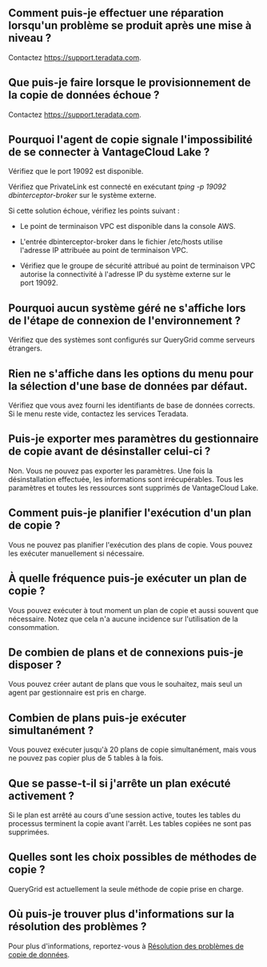 Comment puis-je effectuer une réparation lorsqu'un problème se produit après une mise à niveau ?
------------------------------------------------------------------------------------------------

Contactez <https://support.teradata.com>.

Que puis-je faire lorsque le provisionnement de la copie de données échoue ?
----------------------------------------------------------------------------

Contactez <https://support.teradata.com>.

Pourquoi l'agent de copie signale l'impossibilité de se connecter à VantageCloud Lake ?
---------------------------------------------------------------------------------------

Vérifiez que le port 19092 est disponible.

Vérifiez que PrivateLink est connecté en exécutant *tping -p 19092 dbinterceptor-broker* sur le système externe.

Si cette solution échoue, vérifiez les points suivant :

-   Le point de terminaison VPC est disponible dans la console AWS.

-   L'entrée dbinterceptor-broker dans le fichier /etc/hosts utilise l'adresse IP attribuée au point de terminaison VPC.

-   Vérifiez que le groupe de sécurité attribué au point de terminaison VPC autorise la connectivité à l'adresse IP du système externe sur le port 19092.

Pourquoi aucun système géré ne s'affiche lors de l'étape de connexion de l'environnement ?
------------------------------------------------------------------------------------------

Vérifiez que des systèmes sont configurés sur QueryGrid comme serveurs étrangers.

Rien ne s'affiche dans les options du menu pour la sélection d'une base de données par défaut.
----------------------------------------------------------------------------------------------

Vérifiez que vous avez fourni les identifiants de base de données corrects. Si le menu reste vide, contactez les services Teradata.

Puis-je exporter mes paramètres du gestionnaire de copie avant de désinstaller celui-ci ?
-----------------------------------------------------------------------------------------

Non. Vous ne pouvez pas exporter les paramètres. Une fois la désinstallation effectuée, les informations sont irrécupérables. Tous les paramètres et toutes les ressources sont supprimés de VantageCloud Lake.

Comment puis-je planifier l'exécution d'un plan de copie ?
----------------------------------------------------------

Vous ne pouvez pas planifier l'exécution des plans de copie. Vous pouvez les exécuter manuellement si nécessaire.

À quelle fréquence puis-je exécuter un plan de copie ?
------------------------------------------------------

Vous pouvez exécuter à tout moment un plan de copie et aussi souvent que nécessaire. Notez que cela n'a aucune incidence sur l'utilisation de la consommation.

De combien de plans et de connexions puis-je disposer ?
-------------------------------------------------------

Vous pouvez créer autant de plans que vous le souhaitez, mais seul un agent par gestionnaire est pris en charge.

Combien de plans puis-je exécuter simultanément ?
-------------------------------------------------

Vous pouvez exécuter jusqu'à 20 plans de copie simultanément, mais vous ne pouvez pas copier plus de 5 tables à la fois.

Que se passe-t-il si j'arrête un plan exécuté activement ?
----------------------------------------------------------

Si le plan est arrêté au cours d'une session active, toutes les tables du processus terminent la copie avant l'arrêt. Les tables copiées ne sont pas supprimées.

Quelles sont les choix possibles de méthodes de copie ?
-------------------------------------------------------

QueryGrid est actuellement la seule méthode de copie prise en charge.

Où puis-je trouver plus d'informations sur la résolution des problèmes ?
------------------------------------------------------------------------

Pour plus d'informations, reportez-vous à [Résolution des problèmes de copie de données](https://docs.teradata.com/access/sources/dita/topic?dita:topicPath=thg1693478735173.dita).
